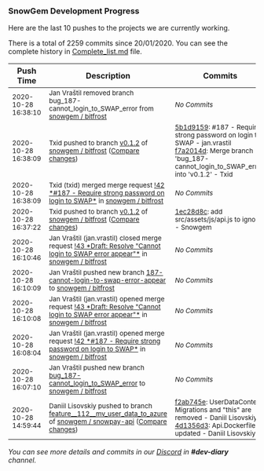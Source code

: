 
### SnowGem Development Progress

Here are the last 10 pushes to the projects we are currently working.

There is a total of 2259 commits since 20/01/2020. You can see the complete history in
 [Complete_list.md](Complete_list.md) file.

| Push Time | Description | Commits |
| --- | --- | --- |
| <sub>2020-10-28 16:38:10</sub> | <sub>Jan Vraštil removed branch bug_187-cannot_login_to_SWAP_error from [snowgem / bitfrost](https://gitlab.com/snowgem/bitfrost)</sub> | <sub>_No Commits_</sub> |
| <sub>2020-10-28 16:38:09</sub> | <sub>Txid pushed to branch [v0\.1\.2](https://gitlab.com/snowgem/bitfrost/commits/v0.1.2) of [snowgem / bitfrost](https://gitlab.com/snowgem/bitfrost) ([Compare changes](https://gitlab.com/snowgem/bitfrost/compare/1ec28d8cb4b7bbe52edefc886ae98da177792c21...f7a2014d0d535ce93e2ea20cd8ac6cb0b921a62b))</sub> | <sub>[5b1d9159](https://gitlab.com/snowgem/bitfrost/-/commit/5b1d9159c89a0471040fd58689584f9844f700ba): #187 - Require strong password on login to SWAP - jan.vrastil<br>[f7a2014d](https://gitlab.com/snowgem/bitfrost/-/commit/f7a2014d0d535ce93e2ea20cd8ac6cb0b921a62b): Merge branch 'bug_187-cannot_login_to_SWAP_error' into 'v0.1.2' - Txid</sub> |
| <sub>2020-10-28 16:38:09</sub> | <sub>Txid (txid) merged merge request [\!42 \*\#187 \- Require strong password on login to SWAP\*](https://gitlab.com/snowgem/bitfrost/-/merge_requests/42) in [snowgem / bitfrost](https://gitlab.com/snowgem/bitfrost)</sub> | <sub>_No Commits_</sub> |
| <sub>2020-10-28 16:37:22</sub> | <sub>Txid pushed to branch [v0\.1\.2](https://gitlab.com/snowgem/bitfrost/commits/v0.1.2) of [snowgem / bitfrost](https://gitlab.com/snowgem/bitfrost) ([Compare changes](https://gitlab.com/snowgem/bitfrost/compare/4b4eb5f932aa6b0512722f337fe251927547f768...1ec28d8cb4b7bbe52edefc886ae98da177792c21))</sub> | <sub>[1ec28d8c](https://gitlab.com/snowgem/bitfrost/-/commit/1ec28d8cb4b7bbe52edefc886ae98da177792c21): add src/assets/js/api.js to ignore - Snowgem</sub> |
| <sub>2020-10-28 16:10:46</sub> | <sub>Jan Vraštil (jan.vrastil) closed merge request [\!43 \*Draft: Resolve "Cannot login to SWAP error appear"\*](https://gitlab.com/snowgem/bitfrost/-/merge_requests/43) in [snowgem / bitfrost](https://gitlab.com/snowgem/bitfrost)</sub> | <sub>_No Commits_</sub> |
| <sub>2020-10-28 16:10:09</sub> | <sub>Jan Vraštil pushed new branch [187\-cannot\-login\-to\-swap\-error\-appear](https://gitlab.com/snowgem/bitfrost/commits/187-cannot-login-to-swap-error-appear) to [snowgem / bitfrost](https://gitlab.com/snowgem/bitfrost)</sub> | <sub>_No Commits_</sub> |
| <sub>2020-10-28 16:10:08</sub> | <sub>Jan Vraštil (jan.vrastil) opened merge request [\!43 \*Draft: Resolve "Cannot login to SWAP error appear"\*](https://gitlab.com/snowgem/bitfrost/-/merge_requests/43) in [snowgem / bitfrost](https://gitlab.com/snowgem/bitfrost)</sub> | <sub>_No Commits_</sub> |
| <sub>2020-10-28 16:08:04</sub> | <sub>Jan Vraštil (jan.vrastil) opened merge request [\!42 \*\#187 \- Require strong password on login to SWAP\*](https://gitlab.com/snowgem/bitfrost/-/merge_requests/42) in [snowgem / bitfrost](https://gitlab.com/snowgem/bitfrost)</sub> | <sub>_No Commits_</sub> |
| <sub>2020-10-28 16:07:10</sub> | <sub>Jan Vraštil pushed new branch [bug\_187\-cannot\_login\_to\_SWAP\_error](https://gitlab.com/snowgem/bitfrost/commits/bug_187-cannot_login_to_SWAP_error) to [snowgem / bitfrost](https://gitlab.com/snowgem/bitfrost)</sub> | <sub>_No Commits_</sub> |
| <sub>2020-10-28 14:59:44</sub> | <sub>Daniil Lisovskiy pushed to branch [feature\_\_112\_\_mv\_user\_data\_to\_azure](https://gitlab.com/snowgem/snowpay-api/commits/feature__112__mv_user_data_to_azure) of [snowgem / snowpay\-api](https://gitlab.com/snowgem/snowpay-api) ([Compare changes](https://gitlab.com/snowgem/snowpay-api/compare/6b020d782cf11a1194b89f872ee6d5655104ccaf...4d1356d35cbac0ddaf8d7e83c7ea04374d97ac66))</sub> | <sub>[f2ab745e](https://gitlab.com/snowgem/snowpay-api/-/commit/f2ab745e058f3c24ea9ae1c5b12e9a06313117f8): UserDataContext, Migrations and "this" are removed - Daniil Lisovskiy<br>[4d1356d3](https://gitlab.com/snowgem/snowpay-api/-/commit/4d1356d35cbac0ddaf8d7e83c7ea04374d97ac66): Api.Dockerfile updated - Daniil Lisovskiy</sub> |

_You can see more details and commits in our [Discord](https://discord.gg/zumGnbg) in **#dev-diary** channel._
